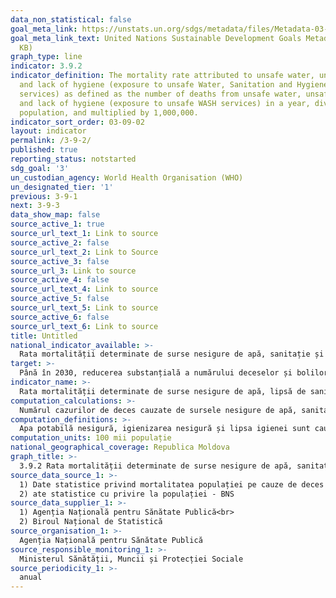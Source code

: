 ```yaml
---
data_non_statistical: false
goal_meta_link: https://unstats.un.org/sdgs/metadata/files/Metadata-03-09-02.pdf
goal_meta_link_text: United Nations Sustainable Development Goals Metadata (PDF 214
  KB)
graph_type: line
indicator: 3.9.2
indicator_definition: The mortality rate attributed to unsafe water, unsafe sanitation
  and lack of hygiene (exposure to unsafe Water, Sanitation and Hygiene for All (WASH)
  services) as defined as the number of deaths from unsafe water, unsafe sanitation
  and lack of hygiene (exposure to unsafe WASH services) in a year, divided by the
  population, and multiplied by 1,000,000.
indicator_sort_order: 03-09-02
layout: indicator
permalink: /3-9-2/
published: true
reporting_status: notstarted
sdg_goal: '3'
un_custodian_agency: World Health Organisation (WHO)
un_designated_tier: '1'
previous: 3-9-1
next: 3-9-3
data_show_map: false
source_active_1: true
source_url_text_1: Link to source
source_active_2: false
source_url_text_2: Link to Source
source_active_3: false
source_url_3: Link to source
source_active_4: false
source_url_text_4: Link to source
source_active_5: false
source_url_text_5: Link to source
source_active_6: false
source_url_text_6: Link to source
title: Untitled
national_indicator_available: >-
  Rata mortalității determinate de surse nesigure de apă, sanitație și igienă
target: >-
  Până în 2030, reducerea substanțială a numărului deceselor și bolilor provocate de produsele chimice periculoase, de poluare și de contaminarea aerului, apei și a solului
indicator_name: >-
  Rata mortalității determinate de surse nesigure de apă, lipsă de sanitație și igienă (expunerea la servicii nesigure de apă, sanitație și igienă pentru toți - WASH)
computation_calculations: >-
  Numărul cazurilor de deces cauzate de sursele nesigure de apă, sanitație și igienă într-un an,  raportat la numărul populației *100000
computation_definitions: >-
  Apa potabilă nesigură, igienizarea nesigură și lipsa igienei sunt cauze importante ale decesului. Conform metodologiilor OMS, în estimarea acestui indicator, se ia în considerare doar impactul bolilor diareice, infecțiilor cu nematode intestinale și malnutriției cu proteine energetice. De asemenea conform OMS, prin oferirea adecvată a serviciilor WASH  în plus față de diaree, ar putea fi prevenite următoarele boli: malnutriția, infecțiile cu nematode intestinale, filariaaă limfatică, trahomul, schistosomiaza și malaria.
computation_units: 100 mii populație
national_geographical_coverage: Republica Moldova
graph_title: >-
  3.9.2 Rata mortalității determinate de surse nesigure de apă, sanitație și igienă
source_data_source_1: >-
  1) Date statistice privind mortalitatea populației pe cauze de deces - ANSP<br> 
  2) ate statistice cu privire la populației - BNS
source_data_supplier_1: >-
  1) Agenția Națională pentru Sănătate Publică<br> 
  2) Biroul Național de Statistică
source_organisation_1: >-
  Agenția Națională pentru Sănătate Publică
source_responsible_monitoring_1: >-
  Ministerul Sănătății, Muncii și Protecției Sociale
source_periodicity_1: >-
  anual
---
```

